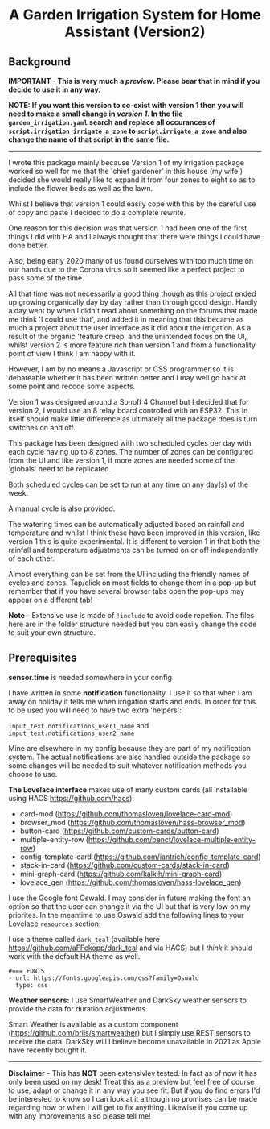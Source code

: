 <h1 align="center">A Garden Irrigation System for Home Assistant (Version2)</h1>


<h2>Background</h2>

__IMPORTANT - This is very much a *preview*. Please bear that in mind if you decide to use it in any way.__

__NOTE: If you want this version to co-exist with version 1 then you will need to make a small change in *version 1*. In the file `garden_irrigation.yaml` search and replace all occurances of `script.irrigation_irrigate_a_zone` to `script.irrigate_a_zone` and also change the name of that script in the same file.__

-----

I wrote this package mainly because Version 1 of my irrigation package worked so well for me that the 'chief gardener' in this house (my wife!) decided she would really like to expand it from four zones to eight so as to include the flower beds as well as the lawn.

Whilst I believe that version 1 could easily cope with this by the careful use of copy and paste I decided to do a complete rewrite.

One reason for this decision was that version 1 had been one of the first things I did with HA and I always thought that there were things I could have done better.

Also, being early 2020 many of us found ourselves with too much time on our hands due to the Corona virus so it seemed like a perfect project to pass some of the time.

All that time was not necessarily a good thing though as this project ended up growing organically day by day rather than through good design. Hardly a day went by when I didn't read about something on the forums that made me think 'I could use that', and added it in meaning that this became as much a project about the user interface as it did about the irrigation. As a result of the organic 'feature creep' and the unintended focus on the UI, whilst version 2 is more feature rich than version 1 and from a functionality point of view I think I am happy with it.

However, I am by no means a Javascript or CSS programmer so it is debateable whether it has been written better and I may well go back at some point and recode some aspects. 

Version 1 was designed around a Sonoff 4 Channel but I decided that for version 2, I would use an 8 relay board controlled with an ESP32.
This in itself should make little difference as ultimately all the package does is turn switches on and off.

This package has been designed with two scheduled cycles per day with each cycle having up to 8 zones. The number of zones can be configured from the UI and like version 1, if more zones are needed some of the 'globals' need to be replicated.

Both scheduled cycles can be set to run at any time on any day(s) of the week.

A manual cycle is also provided.

The watering times can be automatically adjusted based on rainfall and temperature and whilst I think these have been improved in this version, like version 1 this is quite experimental. It is different to version 1 in that both the rainfall and temperature adjustments can be turned on or off independently of each other.

Almost everything can be set from the UI including the friendly names of cycles and zones. Tap/click on most fields to change them in a pop-up but remember that if you have several browser tabs open the pop-ups may appear on a different tab!  

__Note -__ Extensive use is made of `!include` to avoid code repetion. The files here are in the folder structure needed but you can easily change the code to suit your own structure.


<h2>Prerequisites</h2>

__sensor.time__ is needed somewhere in your config

I have written in some __notification__ functionality. I use it so that when I am away on holiday it tells me when irrigation starts and ends. In order for this to be used you will need to have two extra 'helpers':

`input_text.notifications_user1_name` and
`input_text.notifications_user2_name`

Mine are elsewhere in my config because they are part of my notification system. The actual notifications are also handled outside the package so some changes will be needed to suit whatever notification methods you choose to use.


__The Lovelace interface__ makes use of many custom cards (all installable using HACS https://github.com/hacs):


- card-mod (https://github.com/thomasloven/lovelace-card-mod)
- browser_mod (https://github.com/thomasloven/hass-browser_mod)
- button-card (https://github.com/custom-cards/button-card)
- multiple-entity-row (https://github.com/benct/lovelace-multiple-entity-row)
- config-template-card (https://github.com/iantrich/config-template-card)
- stack-in-card (https://github.com/custom-cards/stack-in-card)
- mini-graph-card (https://github.com/kalkih/mini-graph-card)
- lovelace_gen (https://github.com/thomasloven/hass-lovelace_gen) 


I use the Google font Oswald. I may consider in future making the font an option so that the user can change it via the UI but that is very low on my priorites. In the meantime to use Oswald add the following lines to your Lovelace `resources` section:


I use a theme called `dark_teal` (available here https://github.com/aFFekopp/dark_teal and via HACS) but I *think* it should work with the default HA theme as well.


```
#=== FONTS
- url: https://fonts.googleapis.com/css?family=Oswald
  type: css
```


__Weather sensors:__ I use SmartWeather and DarkSky weather sensors to provide the data for duration adjustments.

Smart Weather is available as a custom component (https://github.com/briis/smartweather) but I simply use REST sensors to receive the data.
DarkSky will I believe become unavailable in 2021 as Apple have recently bought it.

--------------

__Disclaimer__ - This has __NOT__ been extensivley tested. In fact as of now it has only been used on my desk! Treat this as a preview but feel free of course to use, adapt or change it in any way you see fit. But if you do find errors I'd be interested to know so I can look at it although no promises can be made regarding how or when I will get to fix anything. Likewise if you come up with any improvements also please tell me!
